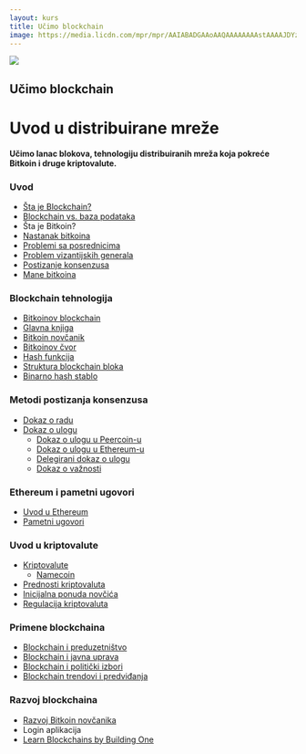 ```yaml
---
layout: kurs
title: Učimo blockchain
image: https://media.licdn.com/mpr/mpr/AAIABADGAAoAAQAAAAAAAAstAAAAJDYzMmY5NTNhLTE1ODctNDA2MC04OGEzLTU5NzM0OGZiZjdiMA.jpg
---
```


![]({{page.image}})

## Učimo blockchain
# Uvod u distribuirane mreže

**Učimo lanac blokova, tehnologiju distribuiranih mreža koja pokreće Bitkoin i druge kriptovalute.**

### Uvod

- [Šta je Blockchain?](/sta-je-blockchain)
- [Blockchain vs. baza podataka](/blockchain-vs-baza-podataka)
- Šta je Bitkoin?
- [Nastanak bitkoina](/nastanak-bitkoina)
- [Problemi sa posrednicima](/problemi-sa-posrednicima)
- [Problem vizantijskih generala](/problem-vizantijskih-generala)
- [Postizanje konsenzusa](/konsenzus-u-blockchainu)
- [Mane bitkoina](/mane-bitkoina)

### Blockchain tehnologija

- [Bitkoinov blockchain](/bitkoinov-blockchain)
- [Glavna knjiga](/blockchain-ledger)
- [Bitkoin novčanik](/bitkoin-novcanik)
- [Bitkoinov čvor](/bitkoinov-cvor)
- [Hash funkcija](/hash-funkcija)
- [Struktura blockchain bloka](/struktura-blockchain-bloka)
- [Binarno hash stablo](/binarno-hash-stablo)

### Metodi postizanja konsenzusa

- [Dokaz o radu](/dokaz-o-radu)
- [Dokaz o ulogu](/dokaz-o-ulogu)
  - [Dokaz o ulogu u Peercoin-u](/dokaz-o-ulogu-peercoin)
  - [Dokaz o ulogu u Ethereum-u](/dokaz-o-ulogu-ethereum)
  - [Delegirani dokaz o ulogu](/delegirani-dokaz-o-ulogu)
  - [Dokaz o važnosti](/dokaz-o-vaznosti)

### Ethereum i pametni ugovori

- [Uvod u Ethereum](/ethereum)
- [Pametni ugovori](/pametni-ugovori)

### Uvod u kriptovalute

- [Kriptovalute](/kriptovalute)
  - [Namecoin](/namecoin)
- [Prednosti kriptovaluta](/prednosti-kriptovaluta)
- [Inicijalna ponuda novčića](/inicijalna-ponuda-novcica)
- [Regulacija kriptovaluta](/regulacija-kriptovaluta)

### Primene blockchaina

- [Blockchain i preduzetništvo](/blockchain-i-preduzetnistvo)
- [Blockchain i javna uprava](/blockchain-i-javna-uprava)
- [Blockchain i politički izbori](/blockchain-i-izbori)
- [Blockchain trendovi i predviđanja](/blockchain-trendovi)

### Razvoj blockchaina

- [Razvoj Bitkoin novčanika](/razvoj-bitkoin-novcanika)
- Login aplikacija
- [Learn Blockchains by Building One](https://hackernoon.com/learn-blockchains-by-building-one--f46)
